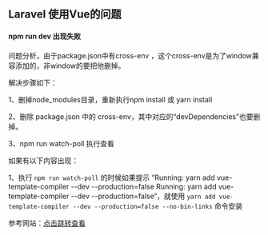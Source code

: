 ## Laravel 使用Vue的问题

#### npm run dev 出现失败

问题分析，由于package.json中有cross-env ，这个cross-env是为了window兼容添加的，非window的要把他删掉。


解决步骤如下：

1、删掉node_modules目录，重新执行npm install  或 yarn install

2、删除 package.json 中的 cross-env，其中对应的“devDependencies”也要删掉。

3、npm run watch-poll 执行查看



如果有以下内容出现：

1、执行 `npm run watch-poll` 的时候如果提示 “Running: yarn add vue-template-compiler --dev --production=false Running: yarn add vue-template-compiler --dev --production=false“，就使用 `yarn add vue-template-compiler --dev --production=false --no-bin-links` 命令安装





参考网站：[点击跳转查看](https://learnku.com/laravel/t/22059)

